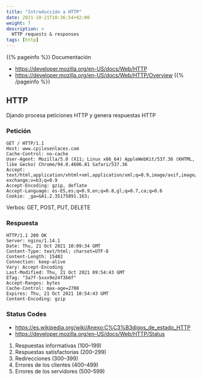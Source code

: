```yaml
---
title: "Introducción a HTTP"
date: 2021-10-21T10:36:54+02:00
weight: 7
description: >
  HTTP requests & responses
tags: [http]
---
```


{{% pageinfo %}}
Documentación
* https://developer.mozilla.org/en-US/docs/Web/HTTP
* https://developer.mozilla.org/en-US/docs/Web/HTTP/Overview
{{% /pageinfo %}}

## HTTP
Djando procesa peticiones HTTP y genera respuestas HTTP

### Petición
```
GET / HTTP/1.1
Host: www.cpilosenlaces.com
Cache-Control: no-cache
User-Agent: Mozilla/5.0 (X11; Linux x86_64) AppleWebKit/537.36 (KHTML, like Gecko) Chrome/94.0.4606.81 Safari/537.36
Accept: text/html,application/xhtml+xml,application/xml;q=0.9,image/avif,image/webp,image/apng,*/*;q=0.8,application/signed-exchange;v=b3;q=0.9
Accept-Encoding: gzip, deflate
Accept-Language: es-ES,es;q=0.9,en;q=0.8,gl;q=0.7,ca;q=0.6
Cookie: _ga=GA1.2.35175891.163;
```
Verbos: GET, POST, PUT, DELETE


### Respuesta

```
HTTP/1.1 200 OK
Server: nginx/1.14.1
Date: Thu, 21 Oct 2021 10:09:34 GMT
Content-Type: text/html; charset=UTF-8
Content-Length: 15482
Connection: keep-alive
Vary: Accept-Encoding
Last-Modified: Thu, 21 Oct 2021 09:54:43 GMT
ETag: "3a7f-5xxx9e24f3b6f"
Accept-Ranges: bytes
Cache-Control: max-age=2708
Expires: Thu, 21 Oct 2021 10:54:43 GMT
Content-Encoding: gzip

```

### Status Codes
* https://es.wikipedia.org/wiki/Anexo:C%C3%B3digos_de_estado_HTTP
* https://developer.mozilla.org/en-US/docs/Web/HTTP/Status

1. Respuestas informativas (100–199)
1. Respuestas satisfactorias (200–299)
1. Redirecciones (300–399)
1. Errores de los clientes (400–499)
1. Errores de los servidores (500–599)


